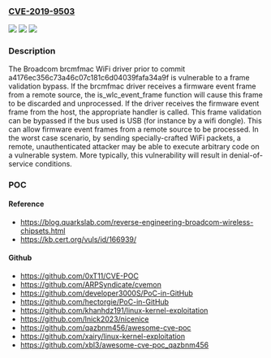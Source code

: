 ### [CVE-2019-9503](https://cve.mitre.org/cgi-bin/cvename.cgi?name=CVE-2019-9503)
![](https://img.shields.io/static/v1?label=Product&message=brcmfmac%20WiFi%20driver&color=blue)
![](https://img.shields.io/static/v1?label=Version&message=n%2Fa&color=blue)
![](https://img.shields.io/static/v1?label=Vulnerability&message=CWE-20%20Improper%20Input%20Validation&color=brighgreen)

### Description

The Broadcom brcmfmac WiFi driver prior to commit a4176ec356c73a46c07c181c6d04039fafa34a9f is vulnerable to a frame validation bypass. If the brcmfmac driver receives a firmware event frame from a remote source, the is_wlc_event_frame function will cause this frame to be discarded and unprocessed. If the driver receives the firmware event frame from the host, the appropriate handler is called. This frame validation can be bypassed if the bus used is USB (for instance by a wifi dongle). This can allow firmware event frames from a remote source to be processed. In the worst case scenario, by sending specially-crafted WiFi packets, a remote, unauthenticated attacker may be able to execute arbitrary code on a vulnerable system. More typically, this vulnerability will result in denial-of-service conditions.

### POC

#### Reference
- https://blog.quarkslab.com/reverse-engineering-broadcom-wireless-chipsets.html
- https://kb.cert.org/vuls/id/166939/

#### Github
- https://github.com/0xT11/CVE-POC
- https://github.com/ARPSyndicate/cvemon
- https://github.com/developer3000S/PoC-in-GitHub
- https://github.com/hectorgie/PoC-in-GitHub
- https://github.com/khanhdz191/linux-kernel-exploitation
- https://github.com/lnick2023/nicenice
- https://github.com/qazbnm456/awesome-cve-poc
- https://github.com/xairy/linux-kernel-exploitation
- https://github.com/xbl3/awesome-cve-poc_qazbnm456

